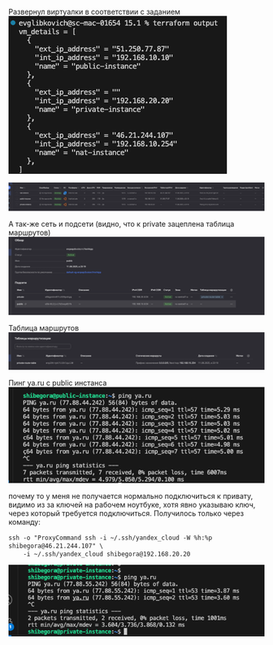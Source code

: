 Развернул виртуалки в соответствии с заданием
![Public Instance](Image/image.png)

![Private Instance](Image/image-1.png)

А так-же сеть и подсети (видно, что к private зацеплена таблица маршрутов)
![Network and Subnets](Image/image-2.png)

Таблица маршрутов
![Route Table](Image/image-3.png)

Пинг ya.ru с public инстанса
![Ping Test](Image/image-4.png)

почему то у меня не получается нормально подключиться к привату, видимо из за ключей на рабочем ноутбуке, хотя явно указываю ключ, через который требуется подключиться. 
Получилось только через команду:
```
ssh -o "ProxyCommand ssh -i ~/.ssh/yandex_cloud -W %h:%p shibegora@46.21.244.107" \
    -i ~/.ssh/yandex_cloud shibegora@192.168.20.20
```
![SSH Connection](Image/image-5.png)
